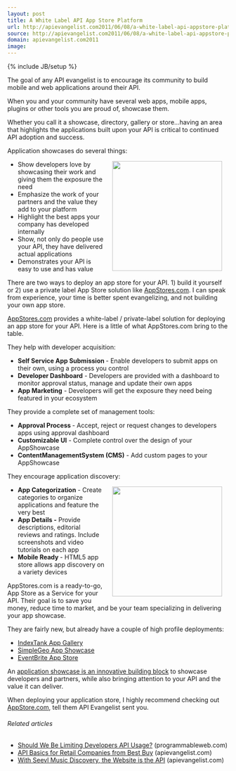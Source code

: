 ```yaml
---
layout: post
title: A White Label API App Store Platform
url: http://apievangelist.com2011/06/08/a-white-label-api-appstore-platform/
source: http://apievangelist.com2011/06/08/a-white-label-api-appstore-platform/
domain: apievangelist.com2011
image: 
---
```

{% include JB/setup %}
<img style="padding: 15px;" src="http://kinlane-productions.s3.amazonaws.com/api-evangelist/app-showcase/Appstores.png" alt="" align="right" />The goal of any API evangelist is to encourage its community to build mobile and web applications around their API.<p></p>
When you and your community have several web apps, mobile apps, plugins or other tools you are proud of, showcase them.<p></p>
Whether you call it a showcase, directory, gallery or store...having an area that highlights the applications built upon your API is critical to continued API adoption and success.<p></p>
Application showcases do several things:<img style="padding: 15px;" src="http://kinlane-productions.s3.amazonaws.com/api-evangelist/app-showcase/SimpleGeo-app-showcase.png" alt="" width="250" align="right" />
<ul class="mainlist">
	<li>Show developers love by showcasing their work and giving them the exposure the need</li>
	<li>Emphasize the work of your partners and the value they add to your platform</li>
	<li>Highlight the best apps your company has developed internally</li>
	<li>Show, not only do people use your API, they have delivered actual applications</li>
	<li>Demonstrates your API is easy to use and has value</li>
</ul>
There are two ways to deploy an app store for your API. 1) build it yourself or 2) use a private label App Store solution like <a title="appstores.com" href="http://www.appstores.com"></a><a title="AppStores.com" href="http://appstores.com/">AppStores.com</a>.  I can speak from experience, your time is better spent evangelizing, and not building your own app store.<p></p>
<a title="AppStores.com" href="http://appstores.com/">AppStores.com</a> provides a white-label / private-label solution for deploying an app store for your API. Here is a little of what AppStores.com bring to the table.<p></p>
They help with developer acquisition:
<ul class="mainlist">
	<li><strong>Self Service App Submission </strong>- Enable developers to submit apps on their own, using a process you control</li>
	<li><strong>Developer Dashboard</strong> - Developers are provided with a dashboard to monitor approval status, manage and update their own apps</li>
	<li><strong>App Marketing</strong> - Developers will get the exposure they need being featured in your ecosystem</li>
</ul>
They provide a complete set of management tools:
<ul class="mainlist">
	<li><strong>Approval Process </strong>- Accept, reject or request changes to developers apps using approval dashboard</li>
	<li><strong>Customizable UI</strong> - Complete control over the design of your AppShowcase</li>
	<li><strong>ContentManagementSystem (CMS)</strong> - Add custom pages to your AppShowcase</li>
</ul>
They encourage application discovery:<img style="padding: 15px;" src="http://kinlane-productions.s3.amazonaws.com/api-evangelist/app-showcase/IndexTank-App-Gallery.png" alt="" width="250" align="right" />
<ul class="mainlist">
	<li><strong>App Categorization</strong> - Create categories to organize applications and feature the very best</li>
	<li><strong>App Details -</strong> Provide descriptions, editorial reviews and ratings. Include screenshots and video tutorials on each app</li>
	<li><strong>Mobile Ready </strong>- HTML5 app store allows app discovery on a variety devices</li>
</ul>
AppStores.com is a ready-to-go,  App Store as a Service for your API.  Their goal is to save you money, reduce time to market, and be your team specializing in delivering your app showcase.<p></p>
They are fairly new, but already have a couple of high profile deployments:
<ul class="mainlist">
	<li><a title="IndexTank App Gallery" href="http://apps.indextank.com/">IndexTank App Gallery</a></li>
	<li><a title="SimpleGeo App Showcase" href="http://apps.simplegeo.com/">SimpleGeo App Showcase</a></li>
	<li><a title="EventBrite App Store" href="http://eventbrite.appstores.com/">EventBrite App Store</a></li>
</ul>
An <a title="application showcase n ann innovative building block" href="http://www.apievangelist.com/ecosystem-building-blocks-detail.php?Building_Block_ID=180">application showcase is an innovative building block</a> to showcase developers and partners, while also bringing attention to your API and the value it can deliver.<p></p>
When deploying your application store, I highly recommend checking out <a title="AppStore.com" href="http://AppStores.com">AppStore.com</a>, tell them API Evangelist sent you.
<h6 class="zemanta-related-title" style="font-size: 1em;">Related articles</h6>
<ul class="zemanta-article-ul">
	<li class="zemanta-article-ul-li"><a href="http://blog.programmableweb.com/2011/06/01/should-we-be-limiting-developers-api-usage/">Should We Be Limiting Developers API Usage?</a> (programmableweb.com)</li>
	<li class="zemanta-article-ul-li"><a href="http://blog.apievangelist.com/2011/06/03/api-basics-for-retail-companies-from-best-buy/">API Basics for Retail Companies from Best Buy</a> (apievangelist.com)</li>
	<li class="zemanta-article-ul-li"><a href="http://blog.apievangelist.com/2011/05/27/with-seevl-music-discovery-the-website-is-the-api/">With Seevl Music Discovery, the Website is the API</a> (apievangelist.com)</li>
</ul>

